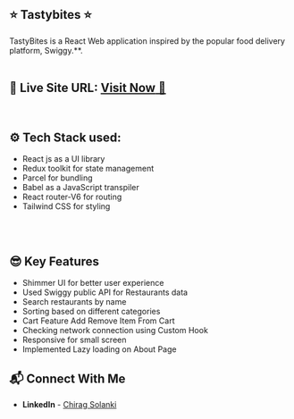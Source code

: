 ## ⭐ Tastybites ⭐

TastyBites is a React Web application inspired by the popular food delivery platform, Swiggy.**.
<br>
<br>

## 📌 **Live Site URL:** <a href="[https://tastybiteschiragsolanki.netlify.app/]">**Visit Now** 🚀</a>

<br>

## ⚙️ Tech Stack used:

-  React js as a UI library
-  Redux toolkit for state management
-  Parcel for bundling
-  Babel as a JavaScript transpiler
-  React router-V6 for routing
-  Tailwind CSS for styling

<br>
<br>

## 😎 Key Features

-  Shimmer UI for better user experience
-  Used Swiggy public API for Restaurants data
-  Search restaurants by name
-  Sorting based on different categories
-  Cart Feature Add Remove Item From Cart
-  Checking network connection using Custom Hook
-  Responsive for small screen
-  Implemented Lazy loading on About Page


## 📬 Connect With Me

- **LinkedIn** - [Chirag Solanki](https://www.linkedin.com/in/chiragagu6/)

